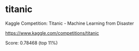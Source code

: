 # titanic
Kaggle Competition: Titanic - Machine Learning from Disaster

https://www.kaggle.com/competitions/titanic

Score: 0.78468 (top 11%)
